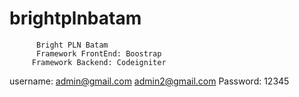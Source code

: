 # brightplnbatam

          Bright PLN Batam
          Framework FrontEnd: Boostrap 
         Framework Backend: Codeigniter

username: admin@gmail.com
          admin2@gmail.com
Password: 12345
